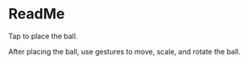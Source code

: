 #  ReadMe


Tap to place the ball.

After placing the ball, use gestures to move, scale, and rotate the ball.

